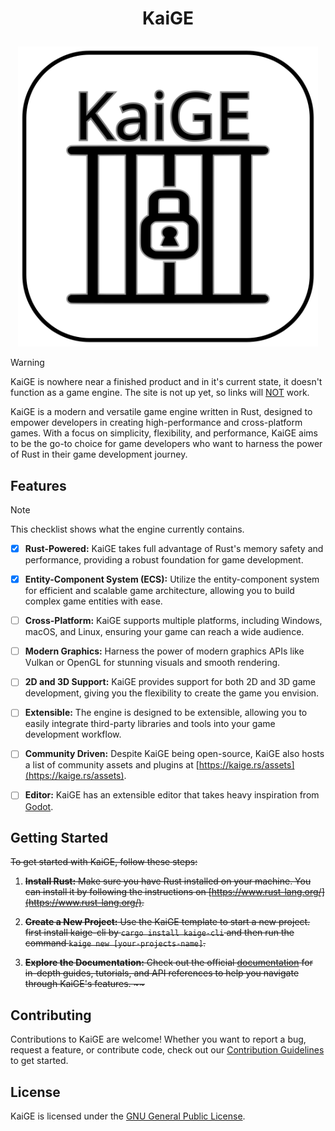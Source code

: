 <!-- markdownlint-disable MD033 -->
# <p align="center">KaiGE</p>

<p align="center">
  <a href="https://kaige.rs">
    <img src="KaiGElogo.svg" width="480px" alt="KaiGE logo">
  </a>
</p>

> [!WARNING]
> KaiGE is nowhere near a finished product and in it's current state, it doesn't function as a game engine. The site is not up yet, so links will <ins>NOT</ins> work.

KaiGE is a modern and versatile game engine written in Rust, designed to empower developers in creating high-performance and cross-platform games. With a focus on simplicity, flexibility, and performance, KaiGE aims to be the go-to choice for game developers who want to harness the power of Rust in their game development journey.

## Features

> [!NOTE]
> This checklist shows what the engine currently contains.

- [x] **Rust-Powered:** KaiGE takes full advantage of Rust's memory safety and performance, providing a robust foundation for game development.

- [x] **Entity-Component System (ECS):** Utilize the entity-component system for efficient and scalable game architecture, allowing you to build complex game entities with ease.

- [ ] **Cross-Platform:** KaiGE supports multiple platforms, including Windows, macOS, and Linux, ensuring your game can reach a wide audience.

- [ ] **Modern Graphics:** Harness the power of modern graphics APIs like Vulkan or OpenGL for stunning visuals and smooth rendering.

- [ ] **2D and 3D Support:** KaiGE provides support for both 2D and 3D game development, giving you the flexibility to create the game you envision.

- [ ] **Extensible:** The engine is designed to be extensible, allowing you to easily integrate third-party libraries and tools into your game development workflow.

- [ ] **Community Driven:** Despite KaiGE being open-source, KaiGE also hosts a list of community assets and plugins at [https://kaige.rs/assets](https://kaige.rs/assets).

- [ ] **Editor:** KaiGE has an extensible editor that takes heavy inspiration from [Godot](https://github.com/godotengine/godot).

## Getting Started

<del>
To get started with KaiGE, follow these steps:

1. **Install Rust:** Make sure you have Rust installed on your machine. You can install it by following the instructions on [https://www.rust-lang.org/](https://www.rust-lang.org/).

2. **Create a New Project:** Use the KaiGE template to start a new project. first install kaige-cli by `cargo install kaige-cli` and then run the command `kaige new [your-projects-name]`.

3. **Explore the Documentation:** Check out the official [documentation](https://kaige.rs/docs) for in-depth guides, tutorials, and API references to help you navigate through KaiGE's features. ~~
</del>

## Contributing

Contributions to KaiGE are welcome! Whether you want to report a bug, request a feature, or contribute code, check out our [Contribution Guidelines](CONTRIBUTING.md) to get started.

## License

KaiGE is licensed under the [GNU General Public License](LICENSE).
